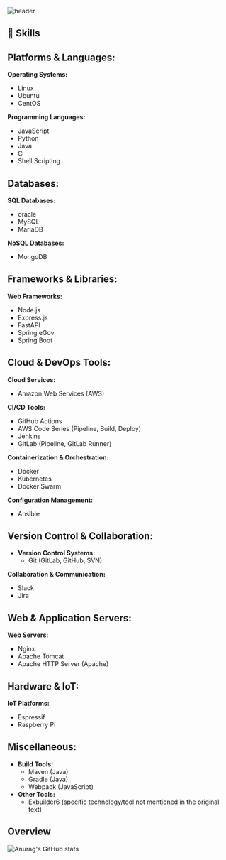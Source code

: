 ![header](https://capsule-render.vercel.app/api?type=waving&color=auto&height=300&section=header&text=welcome!&fontSize=90&animation=fadeIn&fontAlignY=38&desc=bong44%20GitHub%20Repo&descAlignY=51&descAlign=62)


 ## 🦅 Skills
  ## ****Platforms & Languages:****

**Operating Systems:**

- Linux
- Ubuntu
- CentOS

**Programming Languages:**

- JavaScript
- Python
- Java
- C
- Shell Scripting

## ****Databases:****

**SQL Databases:**

- oracle
- MySQL
- MariaDB

**NoSQL Databases:**

- MongoDB

## ****Frameworks & Libraries:****

**Web Frameworks:**

- Node.js
- Express.js
- FastAPI
- Spring eGov
- Spring Boot

## ****Cloud & DevOps Tools:****

**Cloud Services:**

- Amazon Web Services (AWS)

**CI/CD Tools:**

- GitHub Actions
- AWS Code Series (Pipeline, Build, Deploy)
- Jenkins
- GitLab (Pipeline, GitLab Runner)

**Containerization & Orchestration:**

- Docker
- Kubernetes
- Docker Swarm

**Configuration Management:**

- Ansible

## ****Version Control & Collaboration:****

- **Version Control Systems:**
    - Git (GitLab, GitHub, SVN)

**Collaboration & Communication:**

- Slack
- Jira

## ****Web & Application Servers:****

**Web Servers:**

- Nginx
- Apache Tomcat
- Apache HTTP Server (Apache)

## ****Hardware & IoT:****

**IoT Platforms:**

- Espressif
- Raspberry Pi

## ****Miscellaneous:****

- **Build Tools:**
    - Maven (Java)
    - Gradle (Java)
    - Webpack (JavaScript)
- **Other Tools:**
    - Exbuilder6 (specific technology/tool not mentioned in the original text)

## Overview

![Anurag's GitHub stats](https://github-readme-stats.vercel.app/api?username=bong44&show_icons=true)

<!--
**bong44/bong44** is a ✨ _special_ ✨ repository because its `README.md` (this file) appears on your GitHub profile.

Here are some ideas to get you started:

- 🔭 I’m currently working on ...
- 🌱 I’m currently learning ...
- 👯 I’m looking to collaborate on ...
- 🤔 I’m looking for help with ...
- 💬 Ask me about ...
- 📫 How to reach me: ...
- 😄 Pronouns: ...
- ⚡ Fun fact: ...
-->
